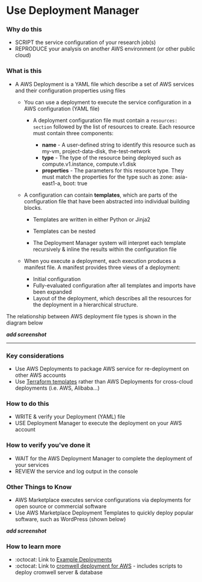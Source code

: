 # Use Deployment Manager 

### Why do this
 - SCRIPT the service configuration of your research job(s) 
 - REPRODUCE your analysis on another AWS environment (or other public cloud)

### What is this
 - A AWS Deployment is a YAML file which describe a set of AWS services and their configuration properties using files

   - You can use a deployment to execute the service configuration in a AWS configuration (YAML file)  

      - A deployment configuration file must contain a `resources: section` followed by the list of resources to create. Each resource must contain three components:

         - **name** - A user-defined string to identify this resource such as my-vm, project-data-disk, the-test-network
         - **type** - The type of the resource being deployed such as compute.v1.instance, compute.v1.disk
         - **properties** - The parameters for this resource type. They must match the properties for the type such as zone: asia-east1-a, boot: true

   - A configuration can contain **templates**, which are parts of the configuration file that have been abstracted into individual building blocks. 
      - Templates are written in either Python or Jinja2
      - Templates can be nested

      - The Deployment Manager system will interpret each template recursively & inline the results within the configuration file 

   - When you execute a deployment, each execution produces a manifest file. A manifest provides three views of a deployment:
      - Initial configuration
      - Fully-evaluated configuration after all templates and imports have been expanded
      - Layout of the deployment, which describes all the resources for the deployment in a hierarchical structure.
 
The relationship between AWS deployment file types is shown in the diagram below  

  ***add screenshot***
  
-----

### Key considerations
 - Use AWS Deployments to package AWS service for re-deployment on other AWS accounts
  - Use [Terraform templates](https://www.terraform.io/docs/providers/template/d/file.html) rather than AWS Deployments for cross-cloud deployments (i.e. AWS, Alibaba...) 
 
### How to do this
 - WRITE & verify your Deployment (YAML) file
 - USE Deployment Manager to execute the deployment on your AWS account

### How to verify you've done it
 - WAIT for the AWS Deployment Manager to complete the deployment of your services
 - REVIEW the service and log output in the console

### Other Things to Know
 - AWS Marketplace executes service configurations via deployments for open source or commercial software
 - Use AWS Marketplace Deployment Templates to quickly deploy popular software, such as WordPress (shown below)

***add screenshot***


### How to learn more
 - :octocat: Link to [Example Deployments](https://github.com/GoogleCloudPlatform/deploymentmanager-samples)
 - :octocat: Link to [cromwell deployment for AWS](https://github.com/hall-lab/cromwell-deployment) - includes scripts to deploy cromwell server & database
